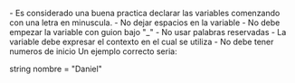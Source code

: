 <p>
- Es considerado una buena practica declarar las variables 
comenzando con una letra en minuscula.
- No dejar espacios en la variable
- No debe empezar la variable con guion bajo "_"
- No usar palabras reservadas
- La variable debe expresar el contexto en el cual se utiliza
- No debe tener numeros de inicio
Un ejemplo correcto seria:
</p>

string nombre = "Daniel"
